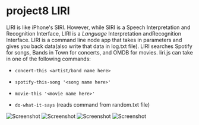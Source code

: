 # project8 LIRI
LIRI is like iPhone's SIRI. However, while SIRI is a Speech Interpretation and Recognition Interface, LIRI is a _Language_ Interpretation andRecognition Interface. LIRI is a command line node app that takes in parameters and gives you back data(also write that data in log.txt file). LIRI  searches Spotify for songs, Bands in Town for concerts, and OMDB for movies. liri.js can take in one of the following commands:

   * `concert-this <artist/band name here>`

   * `spotify-this-song '<song name here>'`

   * `movie-this '<movie name here>'`

   * `do-what-it-says` (reads command from random.txt file)

![Screenshot](https://github.com/AlexGreen92/project8/blob/master/Screenshot%20(16).png)
![Screenshot](Screenshot(17).png)
![Screenshot](Screenshot(18).png)
![Screenshot](Screenshot(19).png)
